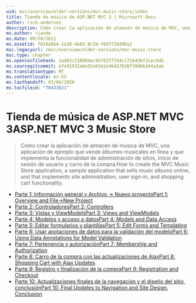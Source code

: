 ```yaml
---
uid: mvc/overview/older-versions/mvc-music-store/index
title: Tienda de música de ASP.NET MVC 3 | Microsoft Docs
author: rick-anderson
description: Cómo crear la aplicación de almacén de música de MVC, una aplicación de ejemplo que vende álbumes de música en línea y que implementa la administración del sitio, el inicio de sesión de usuario, un...
ms.author: riande
ms.date: 09/28/2011
ms.assetid: f016a6b4-2a38-4e83-8c34-f6d7f2b49ba2
msc.legacyurl: /mvc/overview/older-versions/mvc-music-store
msc.type: chapter
ms.openlocfilehash: 2ad62c230984ac92f6377764c172643bf2cec9db
ms.sourcegitcommit: e7e91932a6e91a63e2e46417626f39d6b244a3ab
ms.translationtype: MT
ms.contentlocale: es-ES
ms.lasthandoff: 03/06/2020
ms.locfileid: "78433621"
---
```

# <a name="aspnet-mvc-3-music-store"></a><span data-ttu-id="0c668-103">Tienda de música de ASP.NET MVC 3</span><span class="sxs-lookup"><span data-stu-id="0c668-103">ASP.NET MVC 3 Music Store</span></span>

> <span data-ttu-id="0c668-104">Cómo crear la aplicación de almacén de música de MVC, una aplicación de ejemplo que vende álbumes musicales en línea y que implementa la funcionalidad de administración de sitios, Inicio de sesión de usuario y carro de la compra.</span><span class="sxs-lookup"><span data-stu-id="0c668-104">How to create the MVC Music Store application, a sample application that sells music albums online, and that implements site administration, user sign-in, and shopping cart functionality.</span></span>

- [<span data-ttu-id="0c668-105">Parte 1: Información general y Archivo -> Nuevo proyecto</span><span class="sxs-lookup"><span data-stu-id="0c668-105">Part 1: Overview and File->New Project</span></span>](mvc-music-store-part-1.md)
- [<span data-ttu-id="0c668-106">Parte 2: Controladores</span><span class="sxs-lookup"><span data-stu-id="0c668-106">Part 2: Controllers</span></span>](mvc-music-store-part-2.md)
- [<span data-ttu-id="0c668-107">Parte 3: Vistas y ViewModels</span><span class="sxs-lookup"><span data-stu-id="0c668-107">Part 3: Views and ViewModels</span></span>](mvc-music-store-part-3.md)
- [<span data-ttu-id="0c668-108">Parte 4: Modelos y acceso a datos</span><span class="sxs-lookup"><span data-stu-id="0c668-108">Part 4: Models and Data Access</span></span>](mvc-music-store-part-4.md)
- [<span data-ttu-id="0c668-109">Parte 5: Editar formularios y plantillas</span><span class="sxs-lookup"><span data-stu-id="0c668-109">Part 5: Edit Forms and Templating</span></span>](mvc-music-store-part-5.md)
- [<span data-ttu-id="0c668-110">Parte 6: Usar anotaciones de datos para la validación del modelo</span><span class="sxs-lookup"><span data-stu-id="0c668-110">Part 6: Using Data Annotations for Model Validation</span></span>](mvc-music-store-part-6.md)
- [<span data-ttu-id="0c668-111">Parte 7: Pertenencia y autorización</span><span class="sxs-lookup"><span data-stu-id="0c668-111">Part 7: Membership and Authorization</span></span>](mvc-music-store-part-7.md)
- [<span data-ttu-id="0c668-112">Parte 8: Carro de la compra con las actualizaciones de Ajax</span><span class="sxs-lookup"><span data-stu-id="0c668-112">Part 8: Shopping Cart with Ajax Updates</span></span>](mvc-music-store-part-8.md)
- [<span data-ttu-id="0c668-113">Parte 9: Registro y finalización de la compra</span><span class="sxs-lookup"><span data-stu-id="0c668-113">Part 9: Registration and Checkout</span></span>](mvc-music-store-part-9.md)
- [<span data-ttu-id="0c668-114">Parte 10: Actualizaciones finales de la navegación y el diseño del sitio, conclusión</span><span class="sxs-lookup"><span data-stu-id="0c668-114">Part 10: Final Updates to Navigation and Site Design, Conclusion</span></span>](mvc-music-store-part-10.md)
